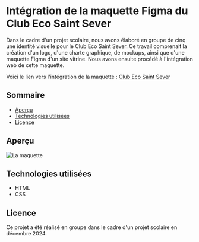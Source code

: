 # Intégration de la maquette Figma du Club Eco Saint Sever

Dans le cadre d'un projet scolaire, nous avons élaboré en groupe de cinq une identité visuelle pour le Club Eco Saint Sever. Ce travail comprenait la création d'un logo, d'une charte graphique, de mockups, ainsi que d'une maquette Figma d'un site vitrine. Nous avons ensuite procédé à l'intégration web de cette maquette.

Voici le lien vers l'intégration de la maquette : [Club Eco Saint Sever](https://nino-rameau.github.io/integration-maquette-figma-projet-club-eco-saint-sever/)

## Sommaire

- [Aperçu](#aperçu)
- [Technologies utilisées](#technologies-utilisées)
- [Licence](#licence)

## Aperçu

![La maquette](maquette.png)

## Technologies utilisées

- HTML
- CSS

## Licence

Ce projet a été réalisé en groupe dans le cadre d'un projet scolaire en décembre 2024.
